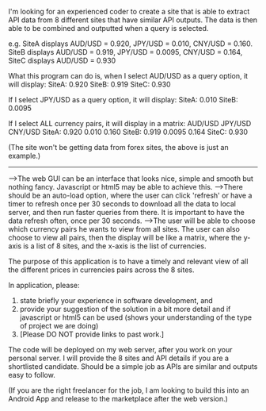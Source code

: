 I'm looking for an experienced coder to create a site that is able to extract API data from 8 different sites that have similar API outputs. 
The data is then able to be combined and outputted when a query is selected.

e.g. 
SiteA displays AUD/USD = 0.920, JPY/USD = 0.010, CNY/USD = 0.160.
SiteB displays AUD/USD = 0.919, JPY/USD = 0.0095, CNY/USD = 0.164, 
SiteC displays AUD/USD = 0.930

What this program can do is, when I select AUD/USD as a query option, it will display:
SiteA: 0.920
SiteB: 0.919
SiteC: 0.930

If I select JPY/USD as a query option, it will display:
SiteA: 0.010
SiteB: 0.0095

If I select ALL currency pairs, it will display in a matrix:
AUD/USD JPY/USD CNY/USD
SiteA: 0.920 0.010 0.160
SiteB: 0.919 0.0095 0.164
SiteC: 0.930

(The site won't be getting data from forex sites, the above is just an example.)
- - -

-->The web GUI can be an interface that looks nice, simple and smooth but nothing fancy. Javascript or html5 may be able to achieve this.
-->There should be an auto-load option, where the user can click 'refresh' or have a timer to refresh once per 30 seconds to download all the data to local server, and then run faster queries from there. It is important to have the data refresh often, once per 30 seconds.
-->The user will be able to choose which currency pairs he wants to view from all sites. The user can also choose to view all pairs, then the display will be like a matrix, where the y-axis is a list of 8 sites, and the x-axis is the list of currencies.

The purpose of this application is to have a timely and relevant view of all the different prices in currencies pairs across the 8 sites.

In application, please:
1. state briefly your experience in software development, and 
2. provide your suggestion of the solution in a bit more detail and if javascript or html5 can be used (shows your understanding of the type of project we are doing)
3. [Please DO NOT provide links to past work.]

The code will be deployed on my web server, after you work on your personal server. I will provide the 8 sites and API details if you are a shortlisted candidate. Should be a simple job as APIs are similar and outputs easy to follow.

(If you are the right freelancer for the job, I am looking to build this into an Android App and release to the marketplace after the web version.)